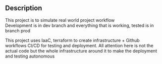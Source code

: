 ## Description
This project is to simulate real world project workflow <br/>
Development is in dev branch and everything that is working, tested is in branch prod

This project uses IaaC, terraform to create infrastructure + Github workflows CI/CD for testing and deployment.
All attention here is not the actual code but the whole infrastructure around it to make the deployment and testing autonomous

